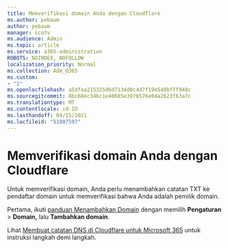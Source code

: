 ```yaml
---
title: Memverifikasi domain Anda dengan Cloudflare
ms.author: pebaum
author: pebaum
manager: scotv
ms.audience: Admin
ms.topic: article
ms.service: o365-administration
ROBOTS: NOINDEX, NOFOLLOW
localization_priority: Normal
ms.collection: Adm_O365
ms.custom:
- "1"
ms.openlocfilehash: a5dfaa215325d6d7134d0c4d7f19e548bfff948c
ms.sourcegitcommit: 8bc60ec34bc1e40685e3976576e04a2623f63a7c
ms.translationtype: MT
ms.contentlocale: id-ID
ms.lasthandoff: 04/15/2021
ms.locfileid: "51807597"
---
```

# <a name="verify-your-domain-with-cloudflare"></a>Memverifikasi domain Anda dengan Cloudflare

Untuk memverifikasi domain, Anda perlu menambahkan catatan TXT ke pendaftar domain untuk memverifikasi bahwa Anda adalah pemilik domain. 

Pertama, ikuti [panduan Menambahkan Domain](https://admin.microsoft.com/Adminportal#/Domains) dengan memilih **Pengaturan** \> **Domain,** lalu **Tambahkan domain**.
  
Lihat [Membuat catatan DNS di Cloudflare untuk Microsoft 365](https://docs.microsoft.com/microsoft-365/admin/dns/create-dns-records-at-cloudflare) untuk instruksi langkah demi langkah.